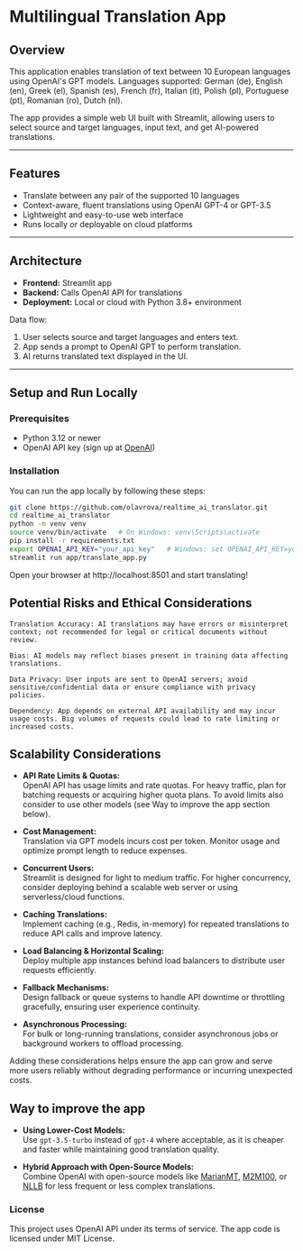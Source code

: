 # Multilingual Translation App

## Overview

This application enables translation of text between 10 European languages using OpenAI's GPT models.
Languages supported: German (de), English (en), Greek (el), Spanish (es), French (fr), Italian (it), Polish (pl), Portuguese (pt), Romanian (ro), Dutch (nl).

The app provides a simple web UI built with Streamlit, allowing users to select source and target languages, input text, and get AI-powered translations.

---

## Features

- Translate between any pair of the supported 10 languages
- Context-aware, fluent translations using OpenAI GPT-4 or GPT-3.5
- Lightweight and easy-to-use web interface
- Runs locally or deployable on cloud platforms

---

## Architecture

- **Frontend:** Streamlit app
- **Backend:** Calls OpenAI API for translations
- **Deployment:** Local or cloud with Python 3.8+ environment

Data flow:

1. User selects source and target languages and enters text.
2. App sends a prompt to OpenAI GPT to perform translation.
3. AI returns translated text displayed in the UI.

---

## Setup and Run Locally

### Prerequisites

- Python 3.12 or newer
- OpenAI API key (sign up at [OpenAI](https://platform.openai.com/))

### Installation

You can run the app locally by following these steps:
```bash
git clone https://github.com/olavrova/realtime_ai_translator.git
cd realtime_ai_translator
python -m venv venv
source venv/bin/activate   # On Windows: venv\Scripts\activate
pip install -r requirements.txt
export OPENAI_API_KEY="your_api_key"   # Windows: set OPENAI_API_KEY=your_api_key
streamlit run app/translate_app.py
```

Open your browser at http://localhost:8501 and start translating!

## Potential Risks and Ethical Considerations

    Translation Accuracy: AI translations may have errors or misinterpret context; not recommended for legal or critical documents without review.

    Bias: AI models may reflect biases present in training data affecting translations.

    Data Privacy: User inputs are sent to OpenAI servers; avoid sensitive/confidential data or ensure compliance with privacy policies.

    Dependency: App depends on external API availability and may incur usage costs. Big volumes of requests could lead to rate limiting or increased costs.

## Scalability Considerations

- **API Rate Limits & Quotas:**  
  OpenAI API has usage limits and rate quotas. For heavy traffic, plan for batching requests or acquiring higher quota plans.
  To avoid limits also consider to use other models (see Way to improve the app section below).

- **Cost Management:**  
  Translation via GPT models incurs cost per token. Monitor usage and optimize prompt length to reduce expenses.

- **Concurrent Users:**  
  Streamlit is designed for light to medium traffic. For higher concurrency, consider deploying behind a scalable web server or using serverless/cloud functions.

- **Caching Translations:**  
  Implement caching (e.g., Redis, in-memory) for repeated translations to reduce API calls and improve latency.

- **Load Balancing & Horizontal Scaling:**  
  Deploy multiple app instances behind load balancers to distribute user requests efficiently.

- **Fallback Mechanisms:**  
  Design fallback or queue systems to handle API downtime or throttling gracefully, ensuring user experience continuity.

- **Asynchronous Processing:**  
  For bulk or long-running translations, consider asynchronous jobs or background workers to offload processing.

Adding these considerations helps ensure the app can grow and serve more users reliably without degrading performance or incurring unexpected costs.

## Way to improve the app
- **Using Lower-Cost Models:**  
  Use `gpt-3.5-turbo` instead of `gpt-4` where acceptable, as it is cheaper and faster while maintaining good translation quality.

- **Hybrid Approach with Open-Source Models:**  
  Combine OpenAI with open-source models like [MarianMT](https://huggingface.co/Helsinki-NLP), [M2M100](https://huggingface.co/facebook/m2m100_418M), or [NLLB](https://huggingface.co/facebook/nllb-200-distilled-600M) for less frequent or less complex translations.

### License

This project uses OpenAI API under its terms of service. The app code is licensed under MIT License.

